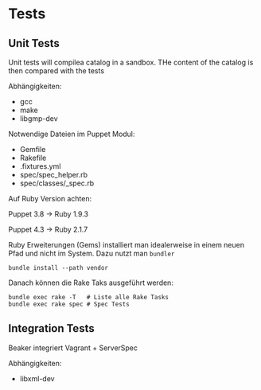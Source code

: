# Tests

## Unit Tests

Unit tests will compilea catalog in a sandbox. THe content of the catalog is then compared with the tests

Abhängigkeiten:

- gcc
- make
- libgmp-dev

Notwendige Dateien im Puppet Modul:

- Gemfile
- Rakefile
- .fixtures.yml
- spec/spec_helper.rb
- spec/classes/<test>_spec.rb

Auf Ruby Version achten:

Puppet 3.8 -> Ruby 1.9.3

Puppet 4.3 -> Ruby 2.1.7

Ruby Erweiterungen (Gems) installiert man idealerweise in einem neuen Pfad und nicht im System. Dazu nutzt man ```bundler```

    bundle install --path vendor

Danach können die Rake Taks ausgeführt werden:

    bundle exec rake -T   # Liste alle Rake Tasks
    bundle exec rake spec # Spec Tests


## Integration Tests

Beaker integriert Vagrant + ServerSpec

Abhängigkeiten:

- libxml-dev



